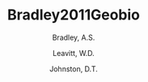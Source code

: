 ---
layout: publication
title: Bradley2011Geobio
category: journalpub
author: 
 - Bradley, A.S. 
 - Leavitt, W.D. 
 - Johnston, D.T. 
pubtitle:  "Revisiting the dissimilatory sulfate reduction network"
journal: Geobiology 
volume: 9 
number: 5 
pages: 446-457 
year: 2011
---